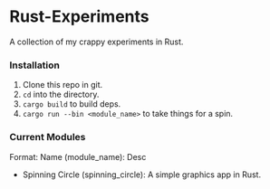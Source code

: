 # Rust-Experiments
A collection of my crappy experiments in Rust.

### Installation

1. Clone this repo in git.
2. `cd` into the directory.
3. `cargo build` to build deps.
4. `cargo run --bin <module_name>` to take things for a spin.

### Current Modules

Format: Name (module_name): Desc

- Spinning Circle (spinning_circle): A simple graphics app in Rust.
